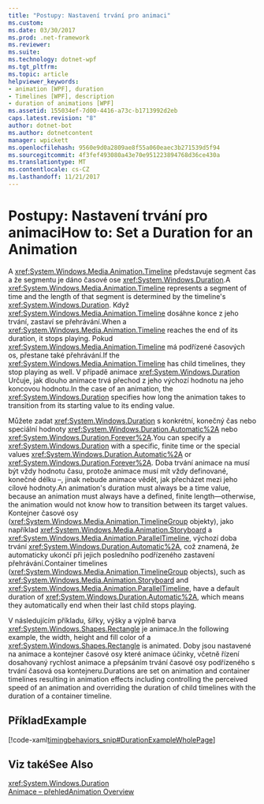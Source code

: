 ```yaml
---
title: "Postupy: Nastavení trvání pro animaci"
ms.custom: 
ms.date: 03/30/2017
ms.prod: .net-framework
ms.reviewer: 
ms.suite: 
ms.technology: dotnet-wpf
ms.tgt_pltfrm: 
ms.topic: article
helpviewer_keywords:
- animation [WPF], duration
- Timelines [WPF], description
- duration of animations [WPF]
ms.assetid: 155034ef-7d00-4416-a73c-b1713992d2eb
caps.latest.revision: "8"
author: dotnet-bot
ms.author: dotnetcontent
manager: wpickett
ms.openlocfilehash: 9560e9d0a2809ae8f55a060eaec3b271539d5f94
ms.sourcegitcommit: 4f3fef493080a43e70e951223894768d36ce430a
ms.translationtype: MT
ms.contentlocale: cs-CZ
ms.lasthandoff: 11/21/2017
---
```

# <a name="how-to-set-a-duration-for-an-animation"></a><span data-ttu-id="8db1f-102">Postupy: Nastavení trvání pro animaci</span><span class="sxs-lookup"><span data-stu-id="8db1f-102">How to: Set a Duration for an Animation</span></span>
<span data-ttu-id="8db1f-103">A <xref:System.Windows.Media.Animation.Timeline> představuje segment čas a že segmentu je dáno časové ose <xref:System.Windows.Duration>.</span><span class="sxs-lookup"><span data-stu-id="8db1f-103">A <xref:System.Windows.Media.Animation.Timeline> represents a segment of time and the length of that segment is determined by the timeline's <xref:System.Windows.Duration>.</span></span> <span data-ttu-id="8db1f-104">Když <xref:System.Windows.Media.Animation.Timeline> dosáhne konce z jeho trvání, zastaví se přehrávání.</span><span class="sxs-lookup"><span data-stu-id="8db1f-104">When a <xref:System.Windows.Media.Animation.Timeline> reaches the end of its duration, it stops playing.</span></span> <span data-ttu-id="8db1f-105">Pokud <xref:System.Windows.Media.Animation.Timeline> má podřízené časových os, přestane také přehrávání.</span><span class="sxs-lookup"><span data-stu-id="8db1f-105">If the <xref:System.Windows.Media.Animation.Timeline> has child timelines, they stop playing as well.</span></span> <span data-ttu-id="8db1f-106">V případě animace <xref:System.Windows.Duration> Určuje, jak dlouho animace trvá přechod z jeho výchozí hodnotu na jeho koncovou hodnotu.</span><span class="sxs-lookup"><span data-stu-id="8db1f-106">In the case of an animation, the <xref:System.Windows.Duration> specifies how long the animation takes to transition from its starting value to its ending value.</span></span>  
  
 <span data-ttu-id="8db1f-107">Můžete zadat <xref:System.Windows.Duration> s konkrétní, konečný čas nebo speciální hodnoty <xref:System.Windows.Duration.Automatic%2A> nebo <xref:System.Windows.Duration.Forever%2A>.</span><span class="sxs-lookup"><span data-stu-id="8db1f-107">You can specify a <xref:System.Windows.Duration> with a specific, finite time or the special values <xref:System.Windows.Duration.Automatic%2A> or <xref:System.Windows.Duration.Forever%2A>.</span></span> <span data-ttu-id="8db1f-108">Doba trvání animace na musí být vždy hodnotu času, protože animace musí mít vždy definované, konečné délku –, jinak nebude animace vědět, jak přecházet mezi jeho cílové hodnoty.</span><span class="sxs-lookup"><span data-stu-id="8db1f-108">An animation's duration must always be a time value, because an animation must always have a defined, finite length—otherwise, the animation would not know how to transition between its target values.</span></span> <span data-ttu-id="8db1f-109">Kontejner časové osy (<xref:System.Windows.Media.Animation.TimelineGroup> objekty), jako například <xref:System.Windows.Media.Animation.Storyboard> a <xref:System.Windows.Media.Animation.ParallelTimeline>, výchozí doba trvání <xref:System.Windows.Duration.Automatic%2A>, což znamená, že automaticky ukončí při jejich posledního podřízeného zastavení přehrávání.</span><span class="sxs-lookup"><span data-stu-id="8db1f-109">Container timelines (<xref:System.Windows.Media.Animation.TimelineGroup> objects), such as <xref:System.Windows.Media.Animation.Storyboard> and <xref:System.Windows.Media.Animation.ParallelTimeline>, have a default duration of <xref:System.Windows.Duration.Automatic%2A>, which means they automatically end when their last child stops playing.</span></span>  
  
 <span data-ttu-id="8db1f-110">V následujícím příkladu, šířky, výšky a výplně barva <xref:System.Windows.Shapes.Rectangle> je animace.</span><span class="sxs-lookup"><span data-stu-id="8db1f-110">In the following example, the width, height and fill color of a <xref:System.Windows.Shapes.Rectangle> is animated.</span></span> <span data-ttu-id="8db1f-111">Doby jsou nastavené na animace a kontejner časové osy které animace účinky, včetně řízení dosahovaný rychlost animace a přepsáním trvání časové osy podřízeného s trvání časová osa kontejneru.</span><span class="sxs-lookup"><span data-stu-id="8db1f-111">Durations are set on animation and container timelines resulting in animation effects including controlling the perceived speed of an animation and overriding the duration of child timelines with the duration of a container timeline.</span></span>  
  
## <a name="example"></a><span data-ttu-id="8db1f-112">Příklad</span><span class="sxs-lookup"><span data-stu-id="8db1f-112">Example</span></span>  
 [!code-xaml[timingbehaviors_snip#DurationExampleWholePage](../../../../samples/snippets/csharp/VS_Snippets_Wpf/timingbehaviors_snip/CSharp/DurationExample.xaml#durationexamplewholepage)]  
  
## <a name="see-also"></a><span data-ttu-id="8db1f-113">Viz také</span><span class="sxs-lookup"><span data-stu-id="8db1f-113">See Also</span></span>  
 <xref:System.Windows.Duration>  
 [<span data-ttu-id="8db1f-114">Animace – přehled</span><span class="sxs-lookup"><span data-stu-id="8db1f-114">Animation Overview</span></span>](../../../../docs/framework/wpf/graphics-multimedia/animation-overview.md)
